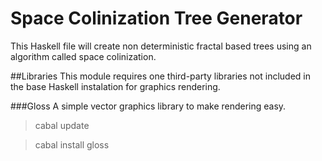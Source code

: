 # Space Colinization Tree Generator

This Haskell file will create non deterministic fractal based trees using an algorithm called space colinization.

##Libraries
This module requires one third-party libraries not included in the base Haskell instalation for graphics rendering.

###Gloss
A simple vector graphics library to make rendering easy.
>	cabal update

>	cabal install gloss

